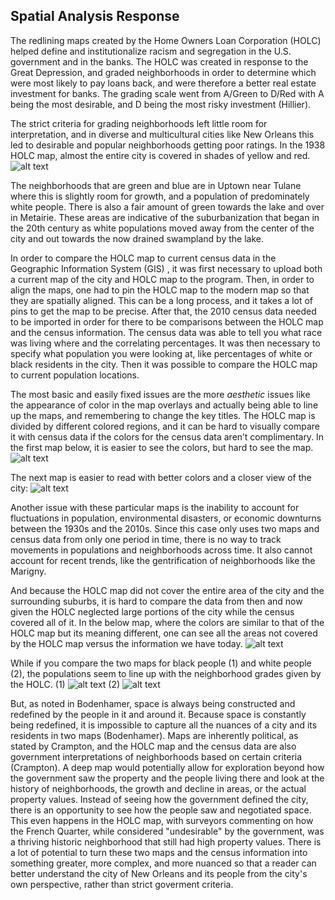 ## Spatial Analysis Response

The redlining maps created by the Home Owners Loan Corporation (HOLC) helped define and institutionalize racism and segregation in the U.S. government and in the banks. The HOLC was created in response to the Great Depression, and graded neighborhoods in order to determine which were most likely to pay loans back, and were therefore a better real estate investment for banks. The grading scale went from A/Green to D/Red with A being the most desirable, and D being the most risky investment (Hillier).

The strict criteria for grading neighborhoods left little room for interpretation, and in diverse and multicultural cities like New Orleans this led to desirable and popular neighborhoods getting poor ratings. In the 1938 HOLC map, almost the entire city is covered in shades of yellow and red. 
![alt text](http://media.npr.org/assets/img/2016/10/19/holc-scan-small2_custom-8531e66ab54655b6e42a854bf157a7acee06928c-s900-c85.jpg)

The neighborhoods that are green and blue are in Uptown near Tulane where this is slightly room for growth, and a population of predominately white people. There is also a fair amount of green towards the lake and over in Metairie. These areas are indicative of the suburbanization that began in the 20th century as white populations moved away from the center of the city and out towards the now drained swampland by the lake. 

In order to compare the HOLC map to current census data in the Geographic Information System (GIS) , it was first necessary to upload both a current map of the city and HOLC map to the program. Then, in order to align the maps, one had to pin the HOLC map to the modern map so that they are spatially aligned. This can be a long process, and it takes a lot of pins to get the map to be precise. After that, the 2010 census data needed to be imported in order for there to be comparisons between the HOLC map and the census information. The census data was able to tell you what race was living where and the correlating percentages. It was then necessary to specify what population you were looking at, like percentages of white or black residents in the city. Then it was possible to compare the HOLC map to current population locations.

The most basic and easily fixed issues are the more *aesthetic* issues like the appearance of color in the map overlays and actually being able to line up the maps, and remembering to change the key titles. The HOLC map is divided by different colored regions, and it can be hard to visually compare it with census data if the colors for the census data aren’t complimentary. In the first map below, it is easier to see the colors, but hard to see the map.
![alt text](https://github.com/emblevs/maps/blob/master/Untitled.jpg?raw=true)

The next map is easier to read with better colors and a closer view of the city:
![alt text](https://github.com/emblevs/maps/blob/master/Un2titled.jpg?raw=true)

Another issue with these particular maps is the inability to account for fluctuations in population, environmental disasters, or economic downturns between the 1930s and the 2010s. Since this case  only uses two maps and census data from only one period in time, there is no way to track movements in populations and neighborhoods across time. It also cannot account for recent trends, like the gentrification of neighborhoods like the Marigny. 

And because the HOLC map did not cover the entire area of the city and the surrounding suburbs, it is hard to compare the data from then and now given the HOLC neglected large portions of the city while the census covered all of it. In the below map, where the colors are similar to that of the HOLC map but its meaning different, one can see all the areas not covered by the HOLC map versus the information we have today.
![alt text](https://github.com/emblevs/maps/blob/master/Untit6led.jpg?raw=true)

While if you compare the two maps for black people (1) and white people (2), the populations seem to line up with the neighborhood grades given by the HOLC.
(1) ![alt text](https://github.com/emblevs/maps/blob/master/blackppl.jpg) (2) ![alt text](https://github.com/emblevs/maps/blob/master/whiteppl.jpg?raw=true)

But, as noted in Bodenhamer, space is always being constructed and redefined by the people in it and around it. Because space is constantly being redefined, it is impossible to capture all the nuances of a city and its residents in two maps (Bodenhamer). Maps are inherently political, as stated by Crampton, and the HOLC map and the census data are also government interpretations of neighborhoods based on certain criteria (Crampton). A deep map would potentially allow for exploration beyond how the government saw the property and the people living there and look at the history of neighborhoods, the growth and decline in areas, or the actual property values. Instead of seeing how the government defined the city, there is an opportunity to see how the people saw and negotiated space. This even happens in the HOLC map, with surveyors commenting on how the French Quarter, while considered "undesirable" by the government, was a thriving historic neighborhood that still had high property values. There is a lot of potential to turn these two maps and the census information into something greater, more complex, and more nuanced so that a reader can better understand the city of New Orleans and its people from the city's own perspective, rather than strict goverment criteria.
